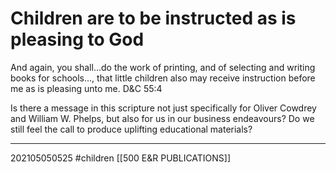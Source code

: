 # Children are to be instructed as is pleasing to God
And again, you shall…do the work of printing, and of selecting and writing books for schools…, that little children also may receive instruction before me as is pleasing unto me. D&C 55:4

Is there a message in this scripture not just specifically for Oliver Cowdrey and William W. Phelps, but also for us in our business endeavours? Do we still feel the call to produce uplifting educational materials?

---
202105050525
#children 
[[500  E&R PUBLICATIONS]]
